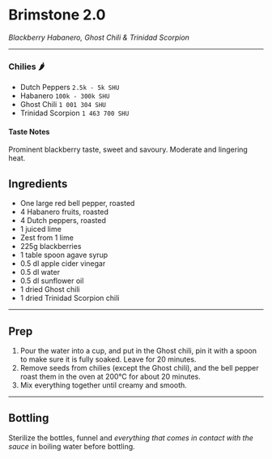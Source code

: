 # Brimstone 2.0
_Blackberry Habanero, Ghost Chili & Trinidad Scorpion_

---

### Chilies :hot_pepper:
* Dutch Peppers `2.5k - 5k SHU`
* Habanero `100k - 300k SHU`
* Ghost Chili `1 001 304 SHU`
* Trinidad Scorpion `1 463 700 SHU`

#### Taste Notes
Prominent blackberry taste, sweet and savoury. Moderate and lingering heat.

## Ingredients
* One large red bell pepper, roasted
* 4 Habanero fruits, roasted
* 4 Dutch peppers, roasted
* 1 juiced lime
* Zest from 1 lime
* 225g blackberries
* 1 table spoon agave syrup
* 0.5 dl apple cider vinegar
* 0.5 dl water
* 0.5 dl sunflower oil
* 1 dried Ghost chili
* 1 dried Trinidad Scorpion chili

---

## Prep
1. Pour the water into a cup, and put in the Ghost chili, pin it with a spoon to make sure it is fully soaked. Leave for 20 minutes.
2. Remove seeds from chilies (except the Ghost chili), and the bell pepper roast them in the oven at 200°C for about 20 minutes.
3. Mix everything together until creamy and smooth.

---

## Bottling
Sterilize the bottles, funnel and _everything that comes in contact with the sauce_ in boiling water before bottling.

